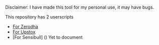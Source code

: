 Disclaimer: I have made this tool for my personal use, it may have bugs. 

This repository has 2 userscripts
* [For Zerodha](https://github.com/amit0rana/betterOptionsTrading/blob/master/betterKite.md)
* [For Upstox](https://github.com/amit0rana/betterOptionsTrading/blob/master/betterUpstox.md)
* [For Sensibull] () Yet to document